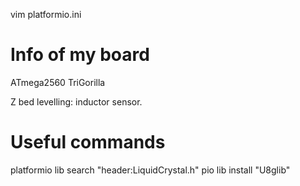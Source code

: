 vim platformio.ini

# Info of my board
ATmega2560
TriGorilla

Z bed levelling: inductor sensor.

# Useful commands

platformio lib search "header:LiquidCrystal.h"
pio lib install "U8glib"


